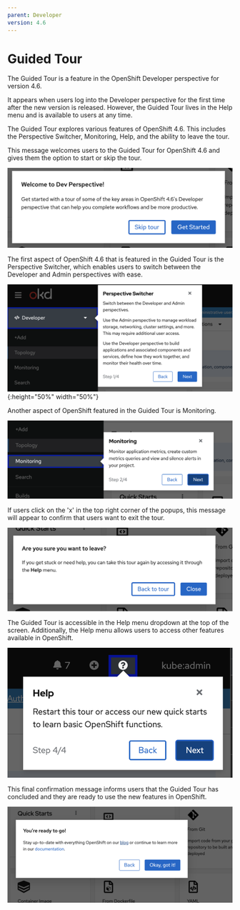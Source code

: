 ```yaml
---
parent: Developer
version: 4.6
---
```


# Guided Tour

The Guided Tour is a feature in the OpenShift Developer perspective for version 4.6.

It appears when users log into the Developer perspective for the first time after the new version is released. However, the Guided Tour lives in the Help menu and is available to users at any time.

The Guided Tour explores various features of OpenShift 4.6. This includes the Perspective Switcher, Monitoring, Help, and the ability to leave the tour.


This message welcomes users to the Guided Tour for OpenShift 4.6 and gives them the option to  start or skip the tour.


![Welcome-message](img/welcome.png)


The first aspect of OpenShift 4.6 that is featured in the Guided Tour is the Perspective Switcher, which enables users to switch between the Developer and Admin perspectives with ease.

![Perspective-Switcher](img/perspective-switcher.png){:height="50%" width="50%"}


Another aspect of OpenShift featured in the Guided Tour is Monitoring.

![Monitoring](img/monitoring.png)


If users click on the 'x' in the top right corner of the popups, this message will appear to confirm that users want to exit the tour.

![Exit-confirmation-message](img/exit-confirmation.png)


The Guided Tour is accessible in the Help menu dropdown at the top of the screen. Additionally, the Help menu allows users to access other features available in OpenShift.

![Help-menu](img/help.png)


This final confirmation message informs users that the Guided Tour has concluded and they are ready to use the new features in OpenShift.

![Ready-to-go-final-mesage](img/ready-to-go.png)
